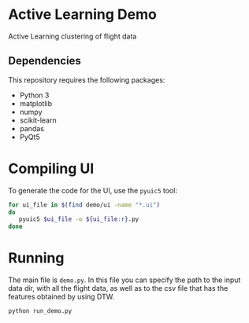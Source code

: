# Active Learning Demo
Active Learning clustering of flight data

## Dependencies
This repository requires the following packages:

 - Python 3
 - matplotlib
 - numpy
 - scikit-learn
 - pandas
 - PyQt5

 # Compiling UI
 To generate the code for the UI, use the `pyuic5` tool:

 ```zsh
 for ui_file in $(find demo/ui -name "*.ui")
 do
    pyuic5 $ui_file -o ${ui_file:r}.py
 done
 ```

 # Running
 The main file is `demo.py`. In this file you can specify the path to the input
 data dir, with all the flight data, as well as to the csv file that has the
 features obtained by using DTW.

`python run_demo.py`
